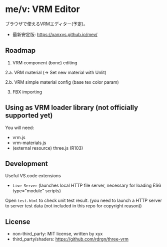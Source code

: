 # me/v: VRM Editor

ブラウザで使えるVRMエディター(予定)。

* 最新安定版: https://xanxys.github.io/mev/

## Roadmap

1. VRM component (bone) editing

2.a. VRM material (-> Set new material with Unlit)

2.b. VRM simple material config (base tex color param)

3. FBX importing

## Using as VRM loader library (not officially supported yet)

You will need:

* vrm.js
* vrm-materials.js
* (external resource) three.js (R103)

## Development

Useful VS.code extensions


- `Live Server` (launches local HTTP file server, necessary for loading ES6 type="module" scripts)

Open `test.html` to check unit test result.
(you need to launch a HTTP server to server test data (not included in this repo for copyright reason))

## License

- non-third_party: MIT license, written by xyx
- third_party/shaders: https://github.com/rdrgn/three-vrm
